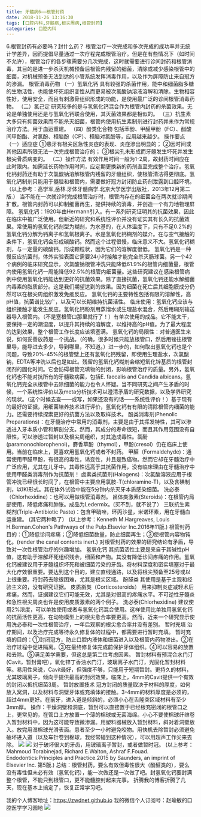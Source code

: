 ```yaml
---
title: 牙髓病6——根管封药
date: 2018-11-26 13:16:30
tags: [口腔内科,牙髓病,根尖周病,根管封药]
categories: 口腔内科
---
```

6.根管封药有必要吗？封什么药？
根管治疗一次完成和多次完成的成功率并无统计学差异，因而提倡尽量通过一次疗程完成根管治疗。但是在有些情况下（如时间不允许），根管治疗的各步骤需要分几次完成，这时就需要进行诊间封药和根管消毒，其目的是进一步杀灭机械预备后根管内残留的细菌，清除或减少感染根管中的细菌，对机械预备无法到达的小管系统发挥消毒作用，以及作为屏障防止来自冠方的渗漏。
根管消毒药物
（一）氢氧化钙
具有较强的杀菌作用，能中和细菌脂多糖的生物活性，也能使坏死组织变性从而更易被次氯酸钠溶液溶解和清除。生物相容性好，使用安全，而且有刺激骨组织形成的功能，是使用最广泛的诊间根管消毒药物。
（二）氯己定
研究较多的是与氢氧化钙混合作为根管内封药的杀菌效果。无论是单独使用还是与氢氧化钙联合使用，其灭菌效果都是相似的。
（三）抗生素
大多只有抑菌效果而不能杀灭细菌，根管内使用抗生素制剂进行封药并未作为常规治疗方法。用于血运重建。
（四）酚类化合物
包括苯酚、甲醛甲酚（FC）、醋酸间甲酚酯、对氯酚、樟脑酚（CP）、樟脑对氯酚等，应用越来越少。
操作要点
（一）适应症
①患牙有根尖区急性炎症的表现、炎症渗出明显的；
②因时间或其他因素所限无法一次完成根管治疗的；
③根尖孔未形成而牙髓发生坏死并发生根尖骨质病变的。
（二）操作方法
有效作用时间一般为1-2周，故封药时间应在此时限内。如需延长药物作用时间，应定期更换新的药剂直至完成整个治疗。氢氧化钙封药还有助于次氯酸钠溶解根管内残留的牙髓组织，使根管清洁得更彻底。氢氧化钙制剂只能用于髓腔和根管内，需要做好冠方封闭防止药剂泄露到口腔环境。
（以上参考：高学军,岳林.牙体牙髓病学.北京大学医学出版社，2013年12月第二版.）
当不能在一次就诊时完成根管治疗时，根管内存在的细菌会在两次就诊期间扩散。根管内封药可以抑制细菌再生，提供持续的消毒，并创造一个有力地物理屏障。
氢氧化钙：1920年由Hermann引入。有一系列研究证明其的抗菌效果，因此在临床中被广泛使用。但新近的研究和系统性评价并没有证实其有长久的抗菌效果。常使用的氢氧化钙剂型为糊剂，为水基的，在人体温度下，只有不足0.2%的氢氧化钙分解为钙离子和氢氧根离子。水是氢氧化钙糊剂的媒介。在与空气接触的条件下，氢氧化钙会形成碳酸钙。然而这个过程很慢，临床意义不大。氢氧化钙糊剂，与一定量的碳酸钙，形成颗粒状，因为它们的溶解度很低。
氢氧化钙是一种慢反应抗菌剂，体外实验表面它需要24小时接触才能完全杀灭肠球菌。另一个42个病例的临床研究显示，次氯酸钠根管冲洗只能降低61.9%的根管内细菌量，根管内使用氢氧化钙一周能降低92.5%的根管内细菌量。这些研究建议在感染根管病例中使用氢氧化钙能达到更好的抗菌效果。除了直接抗菌，氢氧化钙还能水解细菌内毒素的脂质部分。这是我们期望达到的效果。因为细菌在死亡后其细胞膜成分仍然可以在根尖周组织激发免疫反应。
氢氧化钙的主要特性包括有限的溶解性，高pH值，抗菌谱比较广，以及可以长期维持抗菌活性。
临床使用：氢氧化钙应该与组织接触才能发生反应。氢氧化钙粉剂用蒸馏水或生理盐水混合，然后用糊剂输送器导入根管内。（不是塞根管口那里就行了！）有单次使用的成品。它不能太干，要保持一定的潮湿度，以提升其持续的溶解度，以维持高的pH值。为了最大程度的达到效果，整个根管工作长度应该填塞满。
氢氧化钙的局限性：对普通医生来说，如何妥善放药是一个挑战。（的确，很多时候只能放根管口，然后用锉往根管里导，能导进去多少，导到哪里，不知道。）进一步的，如何取出氢氧化钙也是个问题，导致20%-45%的根管壁上还有氢氧化钙残留，即使用生理盐水，次氯酸钠，EDTA等冲洗以后也是如此。残留的氢氧化钙糊剂会缩短氧化锌基质的根管封闭剂的固化时间。它会妨碍根管充填物的封闭，影响根管治疗的质量。另外，氢氧化钙也不能对抗所有的牙髓致病菌，包括E. faecalis and Candida albicans。氢氧化钙完全从根管中去除细菌的能力也令人怀疑。当不同研究之间产生矛盾的时候，一个系统性评价以及meta分析技术可以澄清矛盾的研究数据，以及学界研究的现状。（这个时候去查——或写，如果还没有的话——系统性评价！）基于现有的最好的证据，用细菌培养技术进行评价，氢氧化钙有有限的清除根管内细菌的能力。还需要持续探索更好的抗菌方法以及取样技术。
酚类消毒剂(Phenolic Preparations)：在牙髓治疗中常用的消毒剂，主要是由于其挥发特性，其可以渗透进入牙本质小管和解剖分支。然而，其成分的寿命很短，而且其作用范围没有自限性，可以渗透过暂封以及根尖周组织，对其造成毒性。氯酚(paramonochlorophenol)，麝香草酚（thymol），甲酚(cresol）仍在临床上使用。当前在临床上，更喜欢用氢氧化钙或者不封药。
甲醛（Formaldehyde)：通常使用甲醛甲酚，有很高的毒性，诱变性，并且是致癌物。然而它却在牙髓治疗中广泛应用，尤其在儿牙中。其毒性远高于其抗菌作用，没有临床理由在牙髓治疗中使用甲醛类消毒剂作为抗菌剂！
卤素类抗菌剂(Halogens)：次氯酸溶液应用于根管冲洗已经很长时间了，在根管中主要应用氯胺-T(chloramine-T)，以及含碘制剂，以IKI形式。其在体外试验中能在5分钟内杀灭牙本质感染细菌。
洗必泰（Chlorhexidine）：也可以用做根管消毒剂。
甾体类激素(Steroids)：在根管内局部使用，降低疼痛和肿胀。成品为Ledermix。(买不到，就不说了）
三联抗生素糊剂(Triple-Antibiotic Paste)：包含甲硝唑，环丙沙星，米诺环素，用在牙髓血运重建。
(其它两种略了）
(以上参考：Kenneth M.Hargreaves, Louis H.Berman.Cohen's Pathways of the Pulp.Elsevier Inc.2016年11版.)
根管封药
目的：①降低诊间疼痛；②降低细菌数量，防止细菌再生；③使根管内容物钝化。(render the canal contents inert.)
对根管封药的效果的研究结论有矛盾，导致对一次性根管治疗的兴趣增加。
氢氧化钙
其抗菌活性主要是来自于其碱性pH值，这有助于溶解坏死组织残余，细菌和产物。其没有降低诊间疼痛的作用。氢氧化钙被建议用于牙髓组织坏死和被细菌污染的牙齿。将材料深度和密实填塞对于最大化疗效很重要。要达到这个目的，建立直线通路，以及将根尖预备至25号或以上很重要。将封药去除很困难，尤其是根尖区域。
酚醛类
其使用是基于主观和经验主义的，没有研究证据。
皮质甾类（Corticosteroids）
用来抑制炎症减轻术后疼痛，然而，证据建议它们可能无效，尤其是对很高的疼痛水平。不可逆性牙髓炎和急性根尖周炎也许是使用皮质激素的两个例子。
洗必泰(Chlorhexidine)
建议使用2%浓度，可以单独使用或者与氢氧化钙混合使用。这样使用比单独用氢氧化钙的抗菌活性更高，在动物模型上的根尖愈合率要更高。然而，近来一个研究显示使用洗必泰和一次性根管治疗，一年后观察的根尖愈合率并没有差别。
暂时充填
治疗期间，以及治疗完成等待永久修复体的过程中，都需要进行暂时充填。
暂时充填的目的：①封闭冠方，防止口腔内液体和细菌进入以及根管内药物渗出。②在治疗过程中促进隔离。③在最终修复体完成前保护牙体组织。④可以容易的放置和去除。⑤满足美学需要，但这总是第二位考虑因素。
暂封材料有预混合水门汀(Cavit，暂封膏吧），氧化锌丁香油水门汀，玻璃离子水门汀，光固化暂封材料等。易用性来说，Cavit最好，但强度不够，只能用于短期暂封。更持久的材料，尤其玻璃离子，倾向于提供最高的封闭效果。临床上，4mm的Cavit提供一个有效的封闭以抵抗细菌3周。
暂封放置技术
冠方封闭的质量取决于材料的厚度，如何放入窝洞，以及材料与洞壁牙体或充填体的接触。3-4mm的材料厚度是必须的，超过4mm更好。在前牙，进入道是倾斜的，必须小心在舌隆突区域材料有至少3mm厚。
操作：干燥洞壁和洞底，暂封可以直接置于已经根充密闭的根管口之上，更常见的，在管口上方放置一个薄的棉球或无菌海绵。小心不要使棉球纤维卷入暂封材料中，因为这可能导致微渗漏。用塑料器械放入暂封材料，斜对着洞壁放入。放完用湿棉球光滑表面。患者至少一小时避免咬物。用快机去除暂封必须避免破坏进入道（以及车针卷到棉球，我经常碰到这种情况），可以用超声工作尖来去除。
![](https://zymblog-1258069789.cos.ap-chengdu.myqcloud.com/blog0055-ysb6-ggfy/01.jpg)
![](https://zymblog-1258069789.cos.ap-chengdu.myqcloud.com/blog0055-ysb6-ggfy/02.jpg)
对于破坏很大的牙齿，用玻璃离子暂封，或者做暂时冠。
(以上参考：Mahmoud Torabinejad, Richard E.Walton, Ashraf F.Fouad. Endodontics:Principles and Practice.2015 by Saunders, an imprint of Elsevier Inc. 第5版.)
总结：根管封药，要么有效但毒性很大（酚醛类的），要么没有毒性但未必有效（氢氧化钙），能一次做还是一次做了吧。封氢氧化钙要封满整个根管，不能只到根管口，更不能髓腔封起来完事。
折腾我的博客折腾了几天，现在基本上搞定了，恢复正常学习吧。

我的个人博客地址：https://zwdnet.github.io
我的微信个人订阅号：赵瑜敏的口腔医学学习园地
![](https://zymblog-1258069789.cos.ap-chengdu.myqcloud.com/other/wx.jpg)
